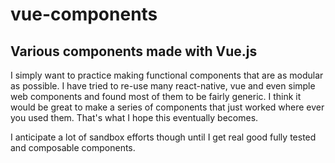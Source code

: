 # vue-components
## Various components made with Vue.js


I simply want to practice making functional components that are as modular as possible. 
I have tried to re-use many react-native, vue and even simple web components and found most of them to be fairly generic. I think it would be great to make a series of components that just worked where ever you used them. 
That's what I hope this eventually becomes.

I anticipate a lot of sandbox efforts though until I get real good fully tested and composable components.
